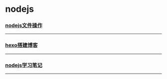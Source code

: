 nodejs
======

### [nodejs文件操作](fs)

---

### [hexo搭建博客](hexo)

---

### [nodejs学习笔记](node-notes)

---
